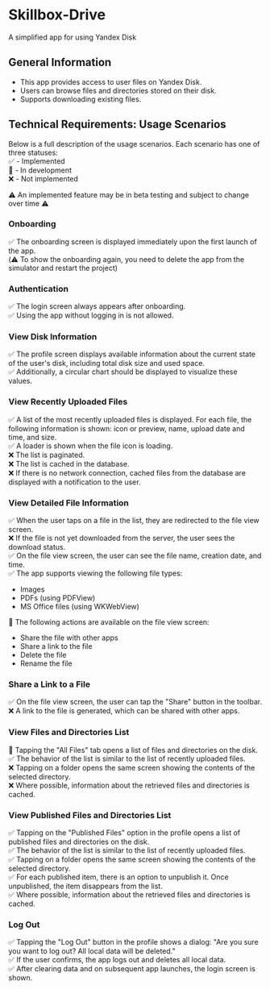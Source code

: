 # Skillbox-Drive
A simplified app for using Yandex Disk 

## General Information  
- This app provides access to user files on Yandex Disk.  
- Users can browse files and directories stored on their disk.  
- Supports downloading existing files.  

## Technical Requirements: Usage Scenarios 

Below is a full description of the usage scenarios. Each scenario has one of three statuses:  
✅ - Implemented  
🚧 - In development  
❌ - Not implemented

⚠️ An implemented feature may be in beta testing and subject to change over time ⚠️

### Onboarding  
✅ The onboarding screen is displayed immediately upon the first launch of the app.  
(⚠️ To show the onboarding again, you need to delete the app from the simulator and restart the project)

### Authentication  
✅ The login screen always appears after onboarding.  
✅ Using the app without logging in is not allowed.  

### View Disk Information  
✅ The profile screen displays available information about the current state of the user's disk, including total disk size and used space.  
✅ Additionally, a circular chart should be displayed to visualize these values.

### View Recently Uploaded Files  
✅ A list of the most recently uploaded files is displayed. For each file, the following information is shown: icon or preview, name, upload date and time, and size.  
✅ A loader is shown when the file icon is loading.  
❌ The list is paginated.  
❌ The list is cached in the database.  
❌ If there is no network connection, cached files from the database are displayed with a notification to the user.

### View Detailed File Information  
✅ When the user taps on a file in the list, they are redirected to the file view screen.  
❌ If the file is not yet downloaded from the server, the user sees the download status.  
✅ On the file view screen, the user can see the file name, creation date, and time.  
✅ The app supports viewing the following file types:  
  - Images  
  - PDFs (using PDFView)  
  - MS Office files (using WKWebView)

🚧 The following actions are available on the file view screen:  
  - Share the file with other apps
  - Share a link to the file
  - Delete the file 
  - Rename the file  

### Share a Link to a File  
✅ On the file view screen, the user can tap the "Share" button in the toolbar.  
❌ A link to the file is generated, which can be shared with other apps.  

### View Files and Directories List  
🚧 Tapping the "All Files" tab opens a list of files and directories on the disk.  
✅ The behavior of the list is similar to the list of recently uploaded files.  
❌ Tapping on a folder opens the same screen showing the contents of the selected directory.  
❌ Where possible, information about the retrieved files and directories is cached.  

### View Published Files and Directories List  
✅ Tapping on the "Published Files" option in the profile opens a list of published files and directories on the disk.  
✅ The behavior of the list is similar to the list of recently uploaded files.  
✅ Tapping on a folder opens the same screen showing the contents of the selected directory.  
✅ For each published item, there is an option to unpublish it. Once unpublished, the item disappears from the list.  
✅ Where possible, information about the retrieved files and directories is cached.  

### Log Out  
✅ Tapping the "Log Out" button in the profile shows a dialog: "Are you sure you want to log out? All local data will be deleted."  
✅ If the user confirms, the app logs out and deletes all local data.  
✅ After clearing data and on subsequent app launches, the login screen is shown.  
